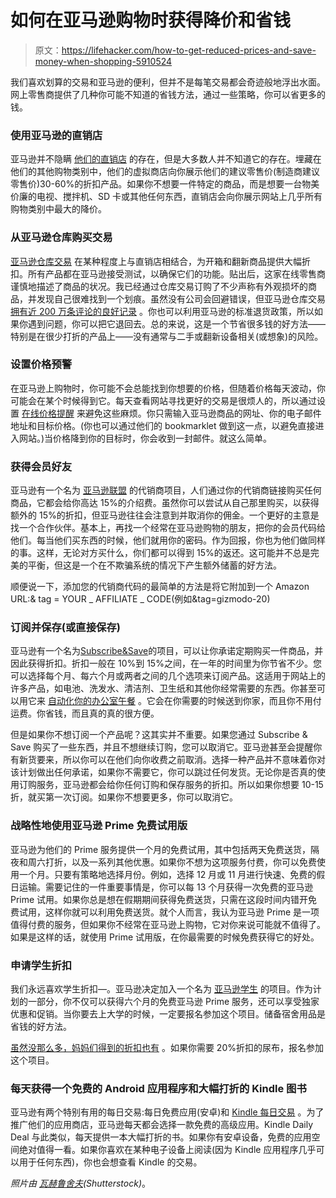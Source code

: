 # 如何在亚马逊购物时获得降价和省钱

> 原文：<https://lifehacker.com/how-to-get-reduced-prices-and-save-money-when-shopping-5910524>

我们喜欢划算的交易和亚马逊的便利，但并不是每笔交易都会奇迹般地浮出水面。网上零售商提供了几种你可能不知道的省钱方法，通过一些策略，你可以省更多的钱。



### 使用亚马逊的直销店

亚马逊并不隐瞒 [他们的直销店](http://amzn.to/ajFNbN) 的存在，但是大多数人并不知道它的存在。埋藏在他们的其他购物类别中，他们的虚拟商店向你展示他们的建议零售价(制造商建议零售价)30-60%的折扣产品。如果你不想要一件特定的商品，而是想要一台物美价廉的电视、搅拌机、SD 卡或其他任何东西，直销店会向你展示网站上几乎所有购物类别中最大的降价。

### 从亚马逊仓库购买交易

[亚马逊仓库交易](http://amzn.to/3sKeWI) 在某种程度上与直销店相结合，为开箱和翻新商品提供大幅折扣。所有产品都在亚马逊接受测试，以确保它们的功能。贴出后，这家在线零售商谨慎地描述了商品的状况。我已经通过仓库交易订购了不少声称有外观损坏的商品，并发现自己很难找到一个划痕。虽然没有公司会回避错误，但亚马逊仓库交易 [拥有近 200 万条评论的良好记录](http://amzn.to/17JQ6pl) 。你也可以利用亚马逊的标准退货政策，所以如果你遇到问题，你可以把它退回去。总的来说，这是一个节省很多钱的好方法——特别是在很少打折的产品上——没有通常与二手或翻新设备相关(或想象)的风险。

### 设置价格预警

在亚马逊上购物时，你可能不会总能找到你想要的价格，但随着价格每天波动，你可能会在某个时候得到它。每天查看网站寻找更好的交易是很烦人的，所以通过设置 [在线价格提醒](http://onlinepricealert.com/) 来避免这些麻烦。你只需输入亚马逊商品的网址、你的电子邮件地址和目标价格。(你也可以通过他们的 bookmarklet 做到这一点，以避免直接进入网站。)当价格降到你的目标时，你会收到一封邮件。就这么简单。

### 获得会员好友

亚马逊有一个名为 [亚马逊联盟](http://bit.ly/9TCp3V) 的代销商项目，人们通过你的代销商链接购买任何商品，它都会给你高达 15%的介绍费。虽然你可以尝试从自己那里购买，以获得额外的 15%的折扣，但亚马逊往往会注意到并取消你的佣金。一个更好的主意是找一个合作伙伴。基本上，再找一个经常在亚马逊购物的朋友，把你的会员代码给他们。每当他们买东西的时候，他们就用你的密码。作为回报，你也为他们做同样的事。这样，无论对方买什么，你们都可以得到 15%的返还。这可能并不总是完美的平衡，但这是一个在不欺骗系统的情况下产生额外储蓄的好方法。

顺便说一下，添加您的代销商代码的最简单的方法是将它附加到一个 Amazon URL:& tag = YOUR _ AFFILIATE _ CODE(例如&tag=gizmodo-20)

### 订阅并保存(或直接保存)

亚马逊有一个名为[Subscribe&Save](http://amzn.to/uEne7)的项目，可以让你承诺定期购买一件商品，并因此获得折扣。折扣一般在 10%到 15%之间，在一年的时间里为你节省不少。您可以选择每个月、每六个月或两者之间的几个选项来订阅产品。这适用于网站上的许多产品，如电池、洗发水、清洁剂、卫生纸和其他你经常需要的东西。你甚至可以用它来 [自动化你的办公室午餐](https://lifehacker.com/use-amazons-subscribe-and-save-to-automate-office-lunch-5878081) 。它会在你需要的时候送到你家，而且你不用付运费。你省钱，而且真的真的很方便。

但是如果你不想订阅一个产品呢？这其实并不重要。如果您通过 Subscribe & Save 购买了一些东西，并且不想继续订购，您可以取消它。亚马逊甚至会提醒你有新货要来，所以你可以在他们向你收费之前取消。选择一种产品并不意味着你对该计划做出任何承诺，如果你不需要它，你可以跳过任何发货。无论你是否真的使用订购服务，亚马逊都会给你任何订购和保存服务的折扣。所以如果你想要 10-15 折，就买第一次订阅。如果你不想要更多，你可以取消它。

### 战略性地使用亚马逊 Prime 免费试用版

亚马逊为他们的 Prime 服务提供一个月的免费试用，其中包括两天免费送货，隔夜和周六打折，以及一系列其他优惠。如果你不想为这项服务付费，你可以免费使用一个月。只要有策略地选择月份。例如，选择 12 月或 11 月进行快速、免费的假日运输。需要记住的一件重要事情是，你可以每 13 个月获得一次免费的亚马逊 Prime 试用。如果你总是想在假期期间获得免费送货，只需在这段时间内错开免费试用，这样你就可以利用免费送货。就个人而言，我认为亚马逊 Prime 是一项值得付费的服务，但如果你不经常在亚马逊上购物，它对你来说可能就不值得了。如果是这样的话，就使用 Prime 试用版，在你最需要的时候免费获得它的好处。

### 申请学生折扣

我们永远喜欢学生折扣—。亚马逊决定加入一个名为 [亚马逊学生](http://amzn.to/1aD6dJ3) 的项目。作为计划的一部分，你不仅可以获得六个月的免费亚马逊 Prime 服务，还可以享受独家优惠和促销。当你要去上大学的时候，一定要报名参加这个项目。储备宿舍用品是省钱的好方法。

[虽然没那么多，妈妈们得到的折扣也有](http://amzn.to/d0hku1) 。如果你需要 20%折扣的尿布，报名参加这个项目。

### 每天获得一个免费的 Android 应用程序和大幅打折的 Kindle 图书

亚马逊有两个特别有用的每日交易:每日免费应用(安卓)和 [Kindle 每日交易](http://amzn.to/o3AbsH) 。为了推广他们的应用商店，亚马逊每天都会选择一款免费的高级应用。Kindle Daily Deal 与此类似，每天提供一本大幅打折的书。如果你有安卓设备，免费的应用空间绝对值得一看。如果你喜欢在某种电子设备上阅读(因为 Kindle 应用程序几乎可以用于任何东西)，你也会想查看 Kindle 的交易。

*照片由* [*瓦赫鲁舍夫*](http://www.shutterstock.com/pic.mhtml?id=61754077)*(Shutterstock)*。